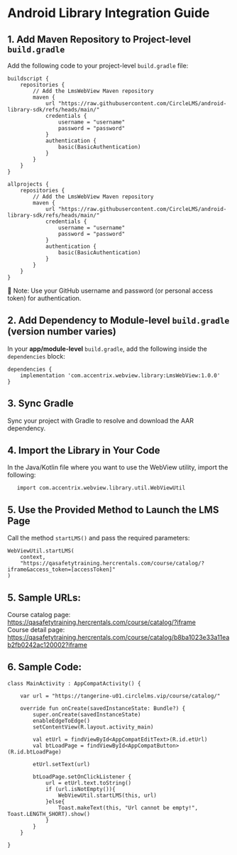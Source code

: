 # Android Library Integration Guide

## **1. Add Maven Repository to Project-level `build.gradle`**  
   Add the following code to your project-level `build.gradle` file:
```
buildscript {
    repositories {
        // Add the LmsWebView Maven repository
        maven {
            url "https://raw.githubusercontent.com/CircleLMS/android-library-sdk/refs/heads/main/"
            credentials {
                username = "username"
                password = "password"
            }
            authentication {
                basic(BasicAuthentication)
            }
        }
    }
}

allprojects {
    repositories {
        // Add the LmsWebView Maven repository
        maven {
            url "https://raw.githubusercontent.com/CircleLMS/android-library-sdk/refs/heads/main/"
            credentials {
                username = "username"
                password = "password"
            }
            authentication {
                basic(BasicAuthentication)
            }
        }
    }
}
```
🔐 Note: Use your GitHub username and password (or personal access token) for authentication.

## **2. Add Dependency to Module-level `build.gradle`** (version number varies)  
   In your **app/module-level** `build.gradle`, add the following inside the `dependencies` block:
```
dependencies {
    implementation 'com.accentrix.webview.library:LmsWebView:1.0.0'
}
```

## **3. Sync Gradle**  
   Sync your project with Gradle to resolve and download the AAR dependency.  
   
## **4. Import the Library in Your Code**  
   In the Java/Kotlin file where you want to use the WebView utility, import the following:  
```
   import com.accentrix.webview.library.util.WebViewUtil
```

## **5. Use the Provided Method to Launch the LMS Page**  
   Call the method `startLMS()` and pass the required parameters:
```
WebViewUtil.startLMS(
    context,
    "https://qasafetytraining.hercrentals.com/course/catalog/?iframe&access_token=[accessToken]"
)
```
## **5. Sample URLs:**  
Course catalog page: https://qasafetytraining.hercrentals.com/course/catalog/?iframe  
Course detail page: https://qasafetytraining.hercrentals.com/course/catalog/b8ba1023e33a11eab2fb0242ac120002?iframe

## **6. Sample Code:**  
```
class MainActivity : AppCompatActivity() {

    var url = "https://tangerine-u01.circlelms.vip/course/catalog/"

    override fun onCreate(savedInstanceState: Bundle?) {
        super.onCreate(savedInstanceState)
        enableEdgeToEdge()
        setContentView(R.layout.activity_main)

        val etUrl = findViewById<AppCompatEditText>(R.id.etUrl)
        val btLoadPage = findViewById<AppCompatButton>(R.id.btLoadPage)

        etUrl.setText(url)

        btLoadPage.setOnClickListener {
            url = etUrl.text.toString()
            if (url.isNotEmpty()){
                WebViewUtil.startLMS(this, url)
            }else{
                Toast.makeText(this, "Url cannot be empty!", Toast.LENGTH_SHORT).show()
            }
        }
    }

}

```
